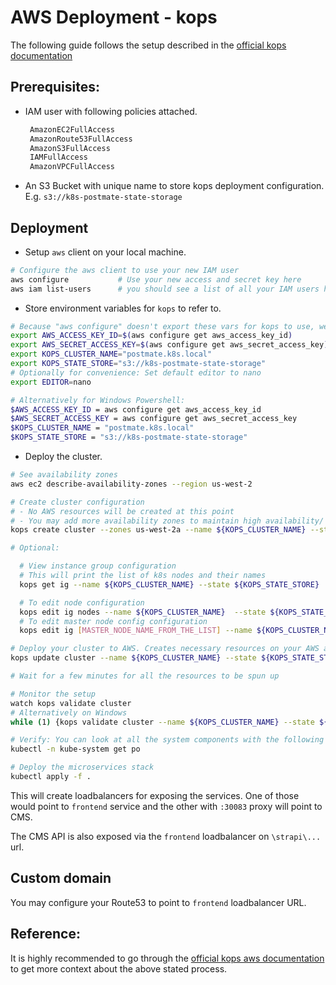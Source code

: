 # AWS Deployment - kops

The following guide follows the setup described in the [official kops documentation](https://github.com/kubernetes/kops/blob/master/docs/aws.md)

## Prerequisites:

- IAM user with following policies attached.
  ```sh
   AmazonEC2FullAccess
   AmazonRoute53FullAccess
   AmazonS3FullAccess
   IAMFullAccess
   AmazonVPCFullAccess
  ```
- An S3 Bucket with unique name to store kops deployment configuration. E.g. `s3://k8s-postmate-state-storage`

## Deployment

- Setup `aws` client on your local machine.

```sh
# Configure the aws client to use your new IAM user
aws configure           # Use your new access and secret key here
aws iam list-users      # you should see a list of all your IAM users here
```

- Store environment variables for `kops` to refer to.

```sh
# Because "aws configure" doesn't export these vars for kops to use, we export them now
export AWS_ACCESS_KEY_ID=$(aws configure get aws_access_key_id)
export AWS_SECRET_ACCESS_KEY=$(aws configure get aws_secret_access_key)
export KOPS_CLUSTER_NAME="postmate.k8s.local"
export KOPS_STATE_STORE="s3://k8s-postmate-state-storage"
# Optionally for convenience: Set default editor to nano
export EDITOR=nano

# Alternatively for Windows Powershell:
$AWS_ACCESS_KEY_ID = aws configure get aws_access_key_id
$AWS_SECRET_ACCESS_KEY = aws configure get aws_secret_access_key
$KOPS_CLUSTER_NAME = "postmate.k8s.local"
$KOPS_STATE_STORE = "s3://k8s-postmate-state-storage"
```

- Deploy the cluster.

```sh
# See availability zones
aws ec2 describe-availability-zones --region us-west-2

# Create cluster configuration
# - No AWS resources will be created at this point
# - You may add more availability zones to maintain high availability/
kops create cluster --zones us-west-2a --name ${KOPS_CLUSTER_NAME} --state ${KOPS_STATE_STORE}

# Optional:

  # View instance group configuration
  # This will print the list of k8s nodes and their names
  kops get ig --name ${KOPS_CLUSTER_NAME} --state ${KOPS_STATE_STORE}

  # To edit node configuration
  kops edit ig nodes --name ${KOPS_CLUSTER_NAME}  --state ${KOPS_STATE_STORE}
  # To edit master node config configuration
  kops edit ig [MASTER_NODE_NAME_FROM_THE_LIST] --name ${KOPS_CLUSTER_NAME} --state ${KOPS_STATE_STORE}

# Deploy your cluster to AWS. Creates necessary resources on your AWS account.
kops update cluster --name ${KOPS_CLUSTER_NAME} --state ${KOPS_STATE_STORE} --yes

# Wait for a few minutes for all the resources to be spun up

# Monitor the setup
watch kops validate cluster
# Alternatively on Windows
while (1) {kops validate cluster --name ${KOPS_CLUSTER_NAME} --state ${KOPS_STATE_STORE}; sleep 30}

# Verify: You can look at all the system components with the following command.
kubectl -n kube-system get po

# Deploy the microservices stack
kubectl apply -f .
```

This will create loadbalancers for exposing the services. One of those would point to `frontend` service and the other with `:30083` proxy will point to CMS.

The CMS API is also exposed via the `frontend` loadbalancer on `\strapi\...` url.

## Custom domain

You may configure your Route53 to point to `frontend` loadbalancer URL.

## Reference:

It is highly recommended to go through the [official kops aws documentation](https://github.com/kubernetes/kops/blob/master/docs/aws.md) to get more context about the above stated process.
